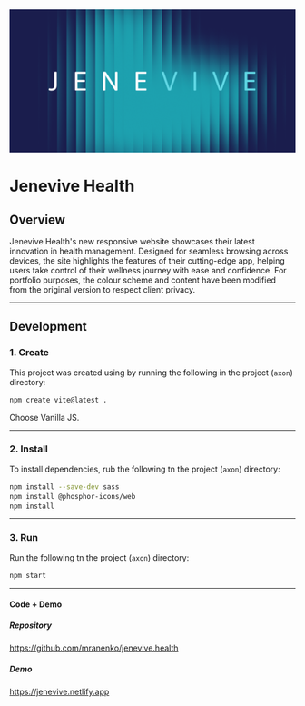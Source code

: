<img src="axon/assets/images/screenshots/jenevive.png" alt="" style="margin: 0 auto; max-width: 100%;" />

# Jenevive Health

## Overview

Jenevive Health's new responsive website showcases their latest innovation in health management. Designed for seamless browsing across devices, the site highlights the features of their cutting-edge app, helping users take control of their wellness journey with ease and confidence. For portfolio purposes, the colour scheme and content have been modified from the original version to respect client privacy.

---

## Development

### 1. Create

This project was created using by running the following in the project (`axon`) directory:

```bash
npm create vite@latest .
```

Choose Vanilla JS.

---


### 2. Install

To install dependencies, rub the following tn the project (`axon`) directory:

```bash
npm install --save-dev sass
npm install @phosphor-icons/web
npm install
```

---


### 3. Run

Run the following tn the project (`axon`) directory:

```bash
npm start
```

---


#### Code + Demo

##### Repository
https://github.com/mranenko/jenevive.health

##### Demo
https://jenevive.netlify.app
